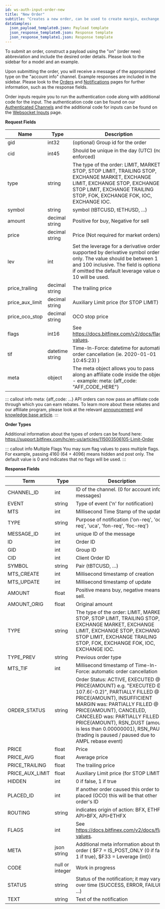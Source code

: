 ```yaml
---
id: ws-auth-input-order-new
title: "New Order"
subtitle: "Creates a new order, can be used to create margin, exchange, and derivative orders."
dataSamples:
  json_payload_template0.json: Payload template
  json_response_template0.json: Response template
  json_response_template1.json: Response template
---
```


To submit an order, construct a payload using the "on" (order new) abbreviation and include the desired order details. Please look to the sidebar for a model and an example.

Upon submitting the order, you will receive a message of the appropriated type on the "account info" channel. Example responses are included in the sidebar. Please look to the [Orders](ref:ws-auth-orders) and [Notifications](ref:ws-auth-notifications) pages for further information, such as the response fields.

Order inputs require you to run the authentication code along with additional code for the input. The authentication code can be found  on our [Authenticated Channels](doc:ws-auth) and the additional code for inputs can be found on the [Websocket Inputs](ref:ws-input) page.


**Request Fields**

Name | Type | Description
-- | -- | --
gid  |  int32  | (optional) Group id for the order
cid  |  int45  |  Should be unique in the day (UTC) (not enforced)
type  |  string  |  The type of the order: LIMIT, MARKET, STOP, STOP LIMIT, TRAILING STOP, EXCHANGE MARKET, EXCHANGE LIMIT, EXCHANGE STOP, EXCHANGE STOP LIMIT, EXCHANGE TRAILING STOP, FOK, EXCHANGE FOK, IOC, EXCHANGE IOC.
symbol  |  string  |  symbol (tBTCUSD, tETHUSD, ...)
amount  |  decimal string  |  Positive for buy, Negative for sell
price  |  decimal string  |  Price (Not required for market orders)
lev | int | Set the leverage for a derivative order, supported by derivative symbol orders only. The value should be between 1 and 100 inclusive. The field is optional, if omitted the default leverage value of 10 will be used.
price_trailing  |  decimal string  | The trailing price
price_aux_limit  |  decimal string  | Auxiliary Limit price (for STOP LIMIT)
price_oco_stop | decimal string | OCO stop price
flags | int16 | See https://docs.bitfinex.com/v2/docs/flag-values.
tif | datetime string | Time-In-Force: datetime for automatic order cancellation (ie. 2020-01-01 10:45:23) )
meta | object | The meta object allows you to pass along an affiliate code inside the object - example: meta: {aff_code: "AFF_CODE_HERE"}


::: callout info meta: {aff_code: ...}
API orders can now pass an affiliate code through which you can earn rebates. To learn more about these rebates and our affiliate program, please look at the relevant [announcement](https://blog.bitfinex.com/announcements/the-revolution-continues/) and [knowledge base article](https://support.bitfinex.com/hc/en-us/articles/360036965234-The-Bitfinex-Affiliate-Program).
:::


**Order Types**

Additional information about the types of orders can be found here:
https://support.bitfinex.com/hc/en-us/articles/115003506105-Limit-Order


::: callout info Multiple Flags
You may sum flag values to pass multiple flags. For example, passing 4160 (64 + 4096) means hidden and post only.
The default value is 0 and indicates that no flags will be used.
:::


**Response Fields**

Term | Type | Description
-- | -- | --
CHANNEL_ID | int | ID of the channel. (0 for account info messages)
EVENT | string | Type of event ('n' for notification)
MTS  |  int  |  Millisecond Time Stamp of the update
TYPE  |  string  |  Purpose of notification ('on-req', 'oc-req', 'uca', 'fon-req', 'foc-req')
MESSAGE_ID  |  int  |  unique ID of the message
ID  |  int  |  Order ID
GID | int |  Group ID
CID | int |  Client Order ID
SYMBOL  |  string  |  Pair (tBTCUSD, …)
MTS_CREATE | int | Millisecond timestamp of creation
MTS_UPDATE | int | Millisecond timestamp of update
AMOUNT  |  float  |  Positive means buy, negative means sell.
AMOUNT_ORIG  |  float  |  Original amount
TYPE  |  string  |  The type of the order: LIMIT, MARKET, STOP, STOP LIMIT, TRAILING STOP, EXCHANGE MARKET, EXCHANGE LIMIT, EXCHANGE STOP, EXCHANGE STOP LIMIT, EXCHANGE TRAILING STOP, FOK, EXCHANGE FOK, IOC, EXCHANGE IOC.
TYPE_PREV  |  string  |  Previous order type
MTS_TIF  |  int  |  Millisecond timestamp of Time-In-Force: automatic order cancellation
ORDER_STATUS  |  string  |  Order Status: ACTIVE, EXECUTED @ PRICE(AMOUNT) e.g. "EXECUTED @ 107.6(-0.2)", PARTIALLY FILLED @ PRICE(AMOUNT), INSUFFICIENT MARGIN was: PARTIALLY FILLED @ PRICE(AMOUNT), CANCELED, CANCELED was: PARTIALLY FILLED @ PRICE(AMOUNT), RSN_DUST (amount is less than 0.00000001), RSN_PAUSE (trading is paused / paused due to AMPL rebase event)
PRICE  |  float  |  Price
PRICE_AVG  |  float  |  Average price
PRICE_TRAILING  |  float  |  The trailing price
PRICE_AUX_LIMIT  |  float  |  Auxiliary Limit price (for STOP LIMIT)
HIDDEN  |  int  |  0 if false, 1 if true
PLACED_ID  |  int  |  If another order caused this order to be placed (OCO) this will be that other order's ID
ROUTING | string | indicates origin of action: BFX, ETHFX, API>BFX, API>ETHFX
FLAGS | int | See https://docs.bitfinex.com/v2/docs/flag-values.
META | json string | Additional meta information about the order ( $F7 = IS_POST_ONLY (0 if false, 1 if true), $F33 = Leverage (int))
CODE  |  null or integer  | Work in progress
STATUS  |  string  |  Status of the notification; it may vary over time (SUCCESS, ERROR, FAILURE, ...)
TEXT  |  string  |  Text of the notification
